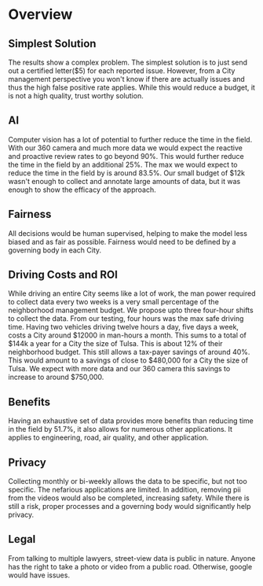 # Overview
## Simplest Solution
The results show a complex problem.  The simplest solution is to just send out a certified letter($5) for each reported issue. However, from a City management perspective you won't know if there are actually issues and thus the high false positive rate applies.  While this would reduce a budget, it is not a high quality, trust worthy solution.

## AI
Computer vision has a lot of potential to further reduce the time in the field. With our 360 camera and much more data we would expect the reactive and proactive review rates to go beyond 90%.  This would further reduce the time in the field by an additional 25%.  The max we would expect to reduce the time in the field by is around 83.5%.  Our small budget of $12k wasn't enough to collect and annotate large amounts of data, but it was enough to show the efficacy of the approach.

## Fairness
All decisions would be human supervised, helping to make the model less biased and as fair as possible.  Fairness would need to be defined by a governing body in each City. 

## Driving Costs and ROI
While driving an entire City seems like a lot of work, the man power required to collect data every two weeks is a very small percentage of the neighborhood management budget.  We propose upto three four-hour shifts to collect the data. From our testing, four hours was the max safe driving time.  Having two vehicles driving twelve hours a day, five days a week, costs a City around $12000 in man-hours a month.  This sums to a total of $144k a year for a City the size of Tulsa.  This is about 12% of their neighborhood budget.  This still allows a tax-payer savings of around 40%.  This would amount to a savings of close to $480,000 for a City the size of Tulsa. We expect with more data and our 360 camera this savings to increase to around $750,000.

## Benefits
Having an exhaustive set of data provides more benefits than reducing time in the field by 51.7%, it also allows for numerous other applications.  It applies to engineering, road, air quality, and other application.

## Privacy
Collecting monthly or bi-weekly allows the data to be specific, but not too specific. The nefarious applications are limited.  In addition, removing pii from the videos would also be completed, increasing safety.  While there is still a risk, proper processes and a governing body would significantly help privacy.

## Legal
From talking to multiple lawyers, street-view data is public in nature.  Anyone has the right to take a photo or video from a public road.  Otherwise, google would have issues. 